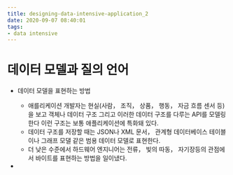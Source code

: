 ```yaml
---
title: designing-data-intensive-application_2
date: 2020-09-07 08:40:01
tags:
- data intensive
---
```

# 데이터 모델과 질의 언어
- 데이터 모델을 표현하는 방법
    - 애를리케이션 개발자는 현실(사람， 조직， 상품， 행동， 자금 흐름 센서 등)을 보고 객체나 데이터 구조 그리고 이러한 데이터 구조를 다루는 API를 모델링한다 이런 구조는 보통 애플리케이션에 특화돼 있다.
    - 데이터 구조를 저장할 때는 JSON나 XML 문서， 관계형 데이터베이스 테이블이나 그래프 모댈 같은 범용 데이터 모델로 표현한다.
    - 더 낮은 수준에서 하드웨어 엔지니어는 전류， 빛의 따동， 자기장등의 관점에서 바이트를 표현하는 방법을 일이냈다.
    
-
 
 